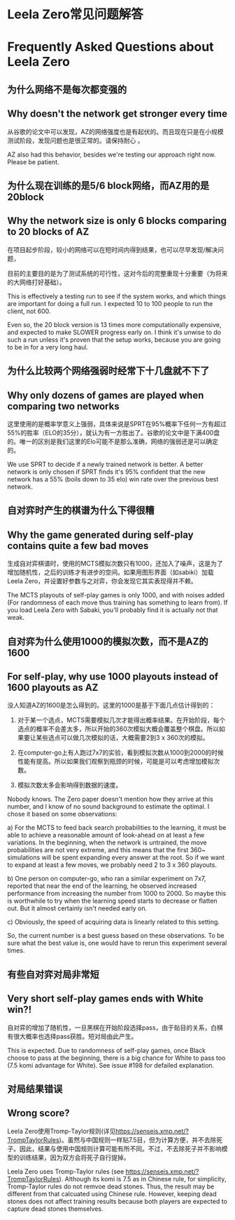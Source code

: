 # Leela Zero常见问题解答 #
# Frequently Asked Questions about Leela Zero #

## 为什么网络不是每次都变强的 ##
## Why doesn't the network get stronger every time ##

从谷歌的论文中可以发现，AZ的网络强度也是有起伏的。而且现在只是在小规模测试阶段，发现问题也是很正常的。请保持耐心 。

AZ also had this behavior, besides we're testing our approach right now. Please be patient.

## 为什么现在训练的是5/6 block网络，而AZ用的是20block ##
## Why the network size is only 6 blocks comparing to 20 blocks of AZ ##

在项目起步阶段，较小的网络可以在短时间内得到结果，也可以尽早发现/解决问题，

目前的主要目的是为了测试系统的可行性，这对今后的完整重现十分重要（为将来的大网络打好基础）。

This is effectively a testing run to see if the system works, and which things are important for doing a full run. I expected 10 to 100 people to run the client, not 600.

Even so, the 20 block version is 13 times more computationally expensive, and expected to make SLOWER progress early on. I think it's unwise to do such a run unless it's proven that the setup works, because you are going to be in for a very long haul.

## 为什么比较两个网络强弱时经常下十几盘就不下了 ##
## Why only dozens of games are played when comparing two networks ##

这里使用的是概率学意义上强弱，具体来说是SPRT在95%概率下任何一方有超过55%的胜率（ELO的35分），就认为有一方胜出了。谷歌的论文中是下满400盘的。唯一的区别是我们这里的Elo可能不是那么准确，网络的强弱还是可以确定的。

We use SPRT to decide if a newly trained network is better. A better network is only chosen if SPRT finds it's 95% confident that the new network has a 55% (boils down to 35 elo) win rate over the previous best network.

## 自对弈时产生的棋谱为什么下得很糟 ##
## Why the game generated during self-play contains quite a few bad moves ##

生成自对弈棋谱时，使用的MCTS模拟次数只有1000，还加入了噪声，这是为了增加随机性，之后的训练才有进步的空间。如果用图形界面（如sabiki）加载Leela Zero，并设置好参数与之对弈，你会发现它其实表现得并不赖。

The MCTS playouts of self-play games is only 1000, and with noises added (For randomness of each move thus training has something to learn from). If you load Leela Zero with Sabaki, you'll probably find it is actually not that weak.

## 自对弈为什么使用1000的模拟次数，而不是AZ的1600 ##
## For self-play, why use 1000 playouts instead of 1600 playouts as AZ ##

没人知道AZ的1600是怎么得到的。这里的1000是基于下面几点估计得到的：

1. 对于某一个选点，MCTS需要模拟几次才能得出概率结果。在开始阶段，每个选点的概率不会差太多，所以开始的360次模拟大概会覆盖整个棋盘。所以如果要让某些选点可以做几次模拟的话，大概需要2到3 x 360次的模拟。

2. 在computer-go上有人跑过7x7的实验，看到模拟次数从1000到2000的时候性能有提高。所以如果我们观察到瓶颈的时候，可能是可以考虑增加模拟次数。

3. 模拟次数太多会影响得到数据的速度。

Nobody knows. The Zero paper doesn't mention how they arrive at this number, and I know of no sound background to estimate the optimal. I chose it based on some observations:

a) For the MCTS to feed back search probabilities to the learning, it must be able to achieve a reasonable amount of look-ahead on at least a few variations. In the beginning, when the network is untrained, the move probabilities are not very extreme, and this means that the first 360~ simulations will be spent expanding every answer at the root. So if we want to expand at least a few moves, we probably need 2 to 3 x 360 playouts.

b) One person on computer-go, who ran a similar experiment on 7x7, reported that near the end of the learning, he observed increased performance from increasing the number from 1000 to 2000. So maybe this is worthwhile to try when the learning speed starts to decrease or flatten out. But it almost certainly isn't needed early on.

c) Obviously, the speed of acquiring data is linearly related to this setting.

So, the current number is a best guess based on these observations. To be sure what the best value is, one would have to rerun this experiment several times.

## 有些自对弈对局非常短 ##
## Very short self-play games ends with White win?! ##

自对弈的增加了随机性，一旦黑棋在开始阶段选择pass，由于贴目的关系，白棋有很大概率也选择pass获胜。短对局由此产生。

This is expected. Due to randomness of self-play games, once Black choose to pass at the beginning, there is a big chance for White to pass too (7.5 komi advantage for White). See issue #198 for defailed explanation.

## 对局结果错误 ##
## Wrong score? ##

Leela Zero使用Tromp-Taylor规则(详见<https://senseis.xmp.net/?TrompTaylorRules>)。虽然与中国规则一样贴7.5目，但为计算方便，并不去除死子。因此，结果与使用中国规则计算可能有所不同。不过，不去除死子并不影响模型的训练结果，因为双方会将死子自行提掉。

Leela Zero uses Tromp-Taylor rules (see https://senseis.xmp.net/?TrompTaylorRules). Although its komi is 7.5 as in Chinese rule, for simplicity, Tromp-Taylor rules do not remvoe dead stones. Thus, the result may be different from that calcuated using Chinese rule. However, keeping dead stones does not affect training results because both players are expected to capture dead stones themselves.
